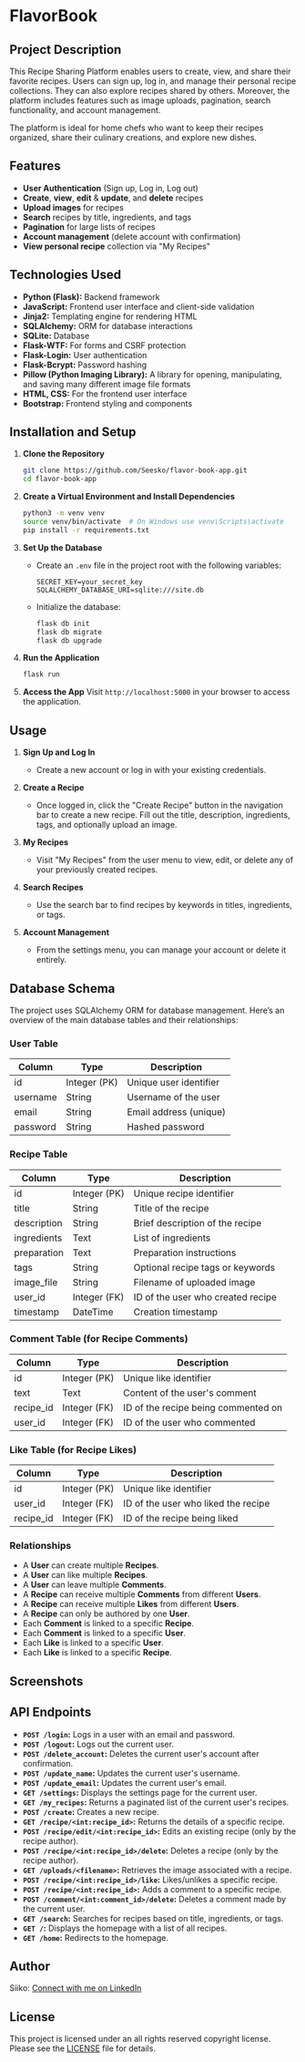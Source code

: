 # FlavorBook

## Project Description
This Recipe Sharing Platform enables users to create, view, and share their favorite recipes. Users can sign up, log in, and manage their personal recipe collections. They can also explore recipes shared by others. Moreover, the platform includes features such as image uploads, pagination, search functionality, and account management.

The platform is ideal for home chefs who want to keep their recipes organized, share their culinary creations, and explore new dishes.

## Features
- **User Authentication** (Sign up, Log in, Log out)
- **Create**, **view**, **edit** & **update**, and **delete** recipes
- **Upload images** for recipes
- **Search** recipes by title, ingredients, and tags
- **Pagination** for large lists of recipes
- **Account management** (delete account with confirmation)
- **View personal recipe** collection via "My Recipes"

## Technologies Used
- **Python (Flask):** Backend framework
- **JavaScript:** Frontend user interface and client-side validation
- **Jinja2:** Templating engine for rendering HTML
- **SQLAlchemy:** ORM for database interactions
- **SQLite:** Database
- **Flask-WTF:** For forms and CSRF protection
- **Flask-Login:** User authentication
- **Flask-Bcrypt:** Password hashing
- **Pillow (Python Imaging Library):** A library for opening, manipulating, and saving many different image file formats
- **HTML, CSS:** For the frontend user interface
- **Bootstrap:** Frontend styling and components

## Installation and Setup
1. **Clone the Repository**
    ```bash
    git clone https://github.com/Seesko/flavor-book-app.git
    cd flavor-book-app
    ```

2. **Create a Virtual Environment and Install Dependencies**
    ```bash
    python3 -m venv venv
    source venv/bin/activate  # On Windows use venv\Scripts\activate
    pip install -r requirements.txt
    ```

3. **Set Up the Database**
    - Create an `.env` file in the project root with the following variables:
      ```
      SECRET_KEY=your_secret_key
      SQLALCHEMY_DATABASE_URI=sqlite:///site.db
      ```
    - Initialize the database:
      ```bash
      flask db init
      flask db migrate
      flask db upgrade
      ```

4. **Run the Application**
    ```bash
    flask run
    ```

5. **Access the App**
    Visit `http://localhost:5000` in your browser to access the application.

## Usage
1. **Sign Up and Log In**
   - Create a new account or log in with your existing credentials.

2. **Create a Recipe**
   - Once logged in, click the "Create Recipe" button in the navigation bar to create a new recipe. Fill out the title, description, ingredients, tags, and optionally upload an image.

3. **My Recipes**
   - Visit "My Recipes" from the user menu to view, edit, or delete any of your previously created recipes.

4. **Search Recipes**
   - Use the search bar to find recipes by keywords in titles, ingredients, or tags.

5. **Account Management**
   - From the settings menu, you can manage your account or delete it entirely.

## Database Schema

The project uses SQLAlchemy ORM for database management. Here’s an overview of the main database tables and their relationships:

### User Table
| Column    | Type           | Description                |
|-----------|----------------|----------------------------|
| id        | Integer (PK)   | Unique user identifier     |
| username  | String         | Username of the user       |
| email     | String         | Email address (unique)     |
| password  | String         | Hashed password            |

### Recipe Table
| Column      | Type           | Description                        |
|-------------|----------------|------------------------------------|
| id          | Integer (PK)   | Unique recipe identifier           |
| title       | String         | Title of the recipe                |
| description | String         | Brief description of the recipe    |
| ingredients | Text           | List of ingredients                |
| preparation | Text           | Preparation instructions           |
| tags        | String         | Optional recipe tags or keywords   |
| image_file  | String         | Filename of uploaded image         |
| user_id     | Integer (FK)   | ID of the user who created recipe  |
| timestamp   | DateTime       | Creation timestamp                 |

### Comment Table (for Recipe Comments)
| Column    | Type           | Description                        |
|-----------|----------------|------------------------------------|
| id        | Integer (PK)   | Unique like identifier             |
| text      | Text           | Content of the user's comment      |
| recipe_id | Integer (FK)   | ID of the recipe being commented on|
| user_id   | Integer (FK)   | ID of the user who commented       |

### Like Table (for Recipe Likes)
| Column    | Type           | Description                        |
|-----------|----------------|------------------------------------|
| id        | Integer (PK)   | Unique like identifier             |
| user_id   | Integer (FK)   | ID of the user who liked the recipe|
| recipe_id | Integer (FK)   | ID of the recipe being liked       |

### Relationships
- A **User** can create multiple **Recipes**.
- A **User** can like multiple **Recipes**.
- A **User** can leave multiple **Comments**.
- A **Recipe** can receive multiple **Comments** from different **Users**.
- A **Recipe** can receive multiple **Likes** from different **Users**.
- A **Recipe** can only be authored by one **User**.
- Each **Comment** is linked to a specific **Recipe**.
- Each **Comment** is linked to a specific **User**.
- Each **Like** is linked to a specific **User**.
- Each **Like** is linked to a specific **Recipe**.


## Screenshots



## API Endpoints
- **`POST /login`:** Logs in a user with an email and password.
- **`POST /logout`:** Logs out the current user.
- **`POST /delete_account`:** Deletes the current user's account after confirmation.
- **`POST /update_name`:** Updates the current user's username.
- **`POST /update_email`:** Updates the current user's email.
- **`GET /settings`:** Displays the settings page for the current user.
- **`GET /my_recipes`:** Returns a paginated list of the current user's recipes.
- **`POST /create`:** Creates a new recipe.
- **`GET /recipe/<int:recipe_id>`:** Returns the details of a specific recipe.
- **`POST /recipe/edit/<int:recipe_id>`:** Edits an existing recipe (only by the recipe author).
- **`POST /recipe/<int:recipe_id>/delete`:** Deletes a recipe (only by the recipe author).
- **`GET /uploads/<filename>`:** Retrieves the image associated with a recipe.
- **`POST /recipe/<int:recipe_id>/like`:** Likes/unlikes a specific recipe.
- **`POST /recipe/<int:recipe_id>`:** Adds a comment to a specific recipe.
- **`POST /comment/<int:comment_id>/delete`:** Deletes a comment made by the current user.
- **`GET /search`:** Searches for recipes based on title, ingredients, or tags.
- **`GET /`:** Displays the homepage with a list of all recipes.
- **`GET /home`:** Redirects to the homepage.

## Author
Siiko: [Connect with me on LinkedIn](https://www.linkedin.com/in/siiko/)

## License
This project is licensed under an all rights reserved copyright license. Please see the [LICENSE](LICENSE) file for details.
